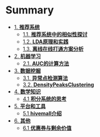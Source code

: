 # Summary

* [1. **推荐系统**]()
  * [1.1. **推荐系统中的相似性探讨**](rec-sys/推荐系统中的相似性探讨.md)
  * [1.2. **LDA原理和实践**](NLP/LDA原理和实践.md)
  * [1.3. **离线在线打通方案分析**](rec-sys/离线在线打通方案分析.md)
* [2. **机器学习**]()
  * [2.1. **AUC的计算方法**](ml/AUC的计算方法.md)
* [3. **数据挖掘**]()
  * [3.1. **异常点检测算法**](dm/异常点检测算法.md)
  * [3.2. **DensityPeaksClustering**](dm/DensityPeaksClustering.md)
* [4. **数学知识**]()
  * [4.1 **积分系统的思考**](math/积分系统的思考.md)
* [5. **平台和工具**]()
  * [5.1 **hivemall介绍**]()
* [6. **其他**]()
  * [6.1 **优惠券与剩余价值**](econ/优惠券与剩余价值.md)
